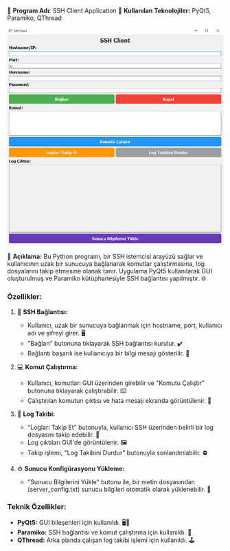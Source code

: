 🚀 **Program Adı:** SSH Client Application
🔧 **Kullanılan Teknolojiler:** PyQt5, Paramiko, QThread

![EBS](ebssshconnect.png)

📜 **Açıklama:**
Bu Python programı, bir SSH istemcisi arayüzü sağlar ve kullanıcının uzak bir sunucuya bağlanarak komutlar çalıştırmasına, log dosyalarını takip etmesine olanak tanır. Uygulama PyQt5 kullanılarak GUI oluşturulmuş ve Paramiko kütüphanesiyle SSH bağlantısı yapılmıştır. 🌐

### Özellikler:
1. 🔗 **SSH Bağlantısı:**
   - Kullanıcı, uzak bir sunucuya bağlanmak için hostname, port, kullanıcı adı ve şifreyi girer. 🖥️
   - "Bağlan" butonuna tıklayarak SSH bağlantısı kurulur. ✔️
   - Bağlantı başarılı ise kullanıcıya bir bilgi mesajı gösterilir. 📲

2. 💻 **Komut Çalıştırma:**
   - Kullanıcı, komutları GUI üzerinden girebilir ve "Komutu Çalıştır" butonuna tıklayarak çalıştırabilir. ⌨️
   - Çalıştırılan komutun çıktısı ve hata mesajı ekranda görüntülenir. 📃

3. 📜 **Log Takibi:**
   - "Logları Takip Et" butonuyla, kullanıcı SSH üzerinden belirli bir log dosyasını takip edebilir. 📂
   - Log çıktıları GUI'de görüntülenir. 🖼️
   - Takip işlemi, "Log Takibini Durdur" butonuyla sonlandırılabilir. ⛔

4. ⚙️ **Sunucu Konfigürasyonu Yükleme:**
   - "Sunucu Bilgilerini Yükle" butonu ile, bir metin dosyasından (server_config.txt) sunucu bilgileri otomatik olarak yüklenebilir. 📑

### Teknik Özellikler:
- **PyQt5:** GUI bileşenleri için kullanıldı. 🖥️🎨
- **Paramiko:** SSH bağlantısı ve komut çalıştırma için kullanıldı. 🔑
- **QThread:** Arka planda çalışan log takibi işlemi için kullanıldı. 🕹️
